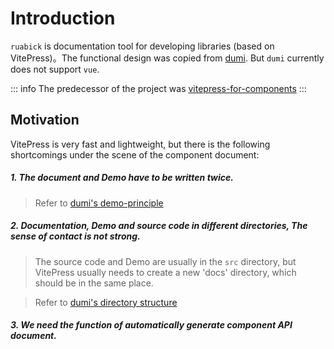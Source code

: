 # Introduction

`ruabick` is documentation tool for developing libraries (based on VitePress)。The functional design was copied from [dumi](https://d.umijs.org). But `dumi` currently does not support `vue`.

::: info
The predecessor of the project was [vitepress-for-components](https://github.com/dewfall123/vitepress-for-component)
:::

## Motivation

VitePress is very fast and lightweight, but there is the following shortcomings under the scene of the component document:

##### 1. The document and Demo have to be written twice.

> Refer to [dumi's demo-principle](https://d.umijs.org/guide/demo-principle)

##### 2. Documentation, Demo and source code in different directories, The sense of contact is not strong.

> The source code and Demo are usually in the `src` directory, but VitePress usually needs to create a new 'docs' directory, which should be in the same place.

> Refer to [dumi's directory structure](https://d.umijs.org/guide/basic)

##### 3. We need the function of automatically generate component API document.
